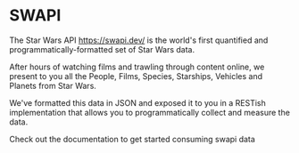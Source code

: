 # SWAPI
The Star Wars API https://swapi.dev/ is the world's first quantified and programmatically-formatted set of Star Wars data.

After hours of watching films and trawling through content online, we present to you all the People, Films, Species, Starships, Vehicles and Planets from Star Wars.

We've formatted this data in JSON and exposed it to you in a RESTish implementation that allows you to programmatically collect and measure the data.

Check out the documentation to get started consuming swapi data
